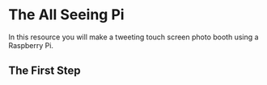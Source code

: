 # The All Seeing Pi

In this resource you will make a tweeting touch screen photo booth using a Raspberry Pi.

## The First Step
